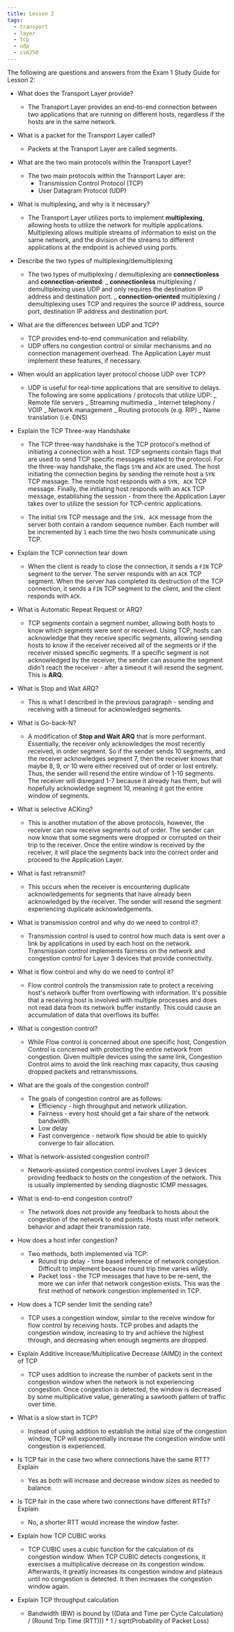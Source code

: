 ```yaml
---
title: Lesson 2
tags:
  - transport
  - layer
  - tcp
  - udp
  - cs6250
---
```


The following are questions and answers from the Exam 1 Study Guide for Lesson
2:

- What does the Transport Layer provide?

  - The Transport Layer provides an end-to-end connection between two
    applications that are running on different hosts, regardless if the hosts
    are in the same network.

- What is a packet for the Transport Layer called?

  - Packets at the Transport Layer are called segments.

- What are the two main protocols within the Transport Layer?

  - The two main protocols within the Transport Layer are:
    - Transmission Control Protocol (TCP)
    - User Datagram Protocol (UDP)

- What is multiplexing, and why is it necessary?

  - The Transport Layer utilizes ports to implement **multiplexing**, allowing
    hosts to utilize the network for multiple applications. Multiplexing allows
    multiple streams of information to exist on the same network, and the
    division of the streams to different applications at the endpoint is
    achieved using ports.

- Describe the two types of multiplexing/demultiplexing

  - The two types of multiplexing / demultiplexing are **connectionless** and
    **connection-oriented**: _ **connectionless** multiplexing / demultiplexing
    uses UDP and only requires the destination IP address and destination port.
    _ **connection-oriented** multiplexing / demultiplexing uses TCP and
    requires the source IP address, source port, destination IP address and
    destination port.

- What are the differences between UDP and TCP?

  - TCP provides end-to-end communication and reliability.
  - UDP offers no congestion control or similar mechanisms and no connection
    management overhead. The Application Layer must implement these features,
    if necessary.

- When would an application layer protocol choose UDP over TCP?

  - UDP is useful for real-time applications that are sensitive to delays. The
    following are some applications / protocols that utilize UDP: _ Remote file
    servers _ Streaming multimedia _ Internet telephony / VOIP _ Network
    management _ Routing protocols (e.g. RIP) _ Name translation (i.e. DNS)

- Explain the TCP Three-way Handshake

  - The TCP three-way handshake is the TCP protocol's method of initiating a
    connection with a host. TCP segments contain flags that are used to send
    TCP specific messages related to the protocol. For the three-way handshake,
    the flags `SYN` and `ACK` are used. The host initiating the connection
    begins by sending the remote host a `SYN` TCP message. The remote host
    responds with a `SYN, ACK` TCP message. Finally, the initiating host
    responds with an `ACK` TCP message, establishing the session - from there
    the Application Layer takes over to utilize the session for TCP-centric
    applications.

  - The initial `SYN` TCP message and the `SYN, ACK` message from the server
    both contain a random sequence number. Each number will be incremented by
    `1` each time the two hosts communicate using TCP.

- Explain the TCP connection tear down

  - When the client is ready to close the connection, it sends a `FIN` TCP
    segment to the server. The server responds with an `ACK` TCP segment. When
    the server has completed its destruction of the TCP connection, it sends a
    `FIN` TCP segment to the client, and the client responds with `ACK`.

- What is Automatic Repeat Request or ARQ?

  - TCP segments contain a segment number, allowing both hosts to know which
    segments were sent or received. Using TCP, hosts can acknowledge that they
    receive specific segments, allowing sending hosts to know if the receiver
    received all of the segments or if the receiver missed specific segments.
    If a specific segment is not acknowledged by the receiver, the sender can
    assume the segment didn't reach the receiver - after a timeout it will
    resend the segment. This is **ARQ**.

- What is Stop and Wait ARQ?

  - This is what I described in the previous paragraph - sending and receiving
    with a timeout for acknowledged segments.

- What is Go-back-N?

  - A modification of **Stop and Wait ARQ** that is more performant.
    Essentially, the receiver only acknowledges the most recently received, in
    order segment. So if the sender sends 10 segments, and the receiver
    acknowledges segment 7, then the receiver knows that maybe 8, 9, or 10 were
    either received out of order or lost entirely. Thus, the sender will resend
    the entire window of 1-10 segments. The receiver will disregard 1-7 because
    it already has them, but will hopefully acknowledge segment 10, meaning it
    got the entire window of segments.

- What is selective ACKing?

  - This is another mutation of the above protocols, however, the receiver can
    now receive segments out of order. The sender can now know that some
    segments were dropped or corrupted on their trip to the receiver. Once the
    entire window is received by the receiver, it will place the segments back
    into the correct order and proceed to the Application Layer.

- What is fast retransmit?

  - This occurs when the receiver is encountering duplicate acknowledgements
    for segments that have already been acknowledged by the receiver. The
    sender will resend the segment experiencing duplicate acknowledgements.

- What is transmission control and why do we need to control it?

  - Transmission control is used to control how much data is sent over a link
    by applications in used by each host on the network. Transmission control
    implements fairness on the network and congestion control for Layer 3
    devices that provide connectivity.

- What is flow control and why do we need to control it?

  - Flow control controls the transmission rate to protect a receiving host's
    network buffer from overflowing with information. It's possible that a
    receiving host is involved with multiple processes and does not read data
    from its network buffer instantly. This could cause an accumulation of data
    that overflows its buffer.

- What is congestion control?

  - While Flow control is concerned about one specific host, Congestion Control
    is concerned with protecting the entire network from congestion. Given
    multiple devices using the same link, Congestion Control aims to avoid the
    link reaching max capacity, thus causing dropped packets and
    retransmissions.

- What are the goals of the congestion control?

  - The goals of congestion control are as follows:
    - Efficiency - high throughput and network utilization.
    - Fairness - every host should get a fair share of the network bandwidth.
    - Low delay
    - Fast convergence - network flow should be able to quickly converge to
      fair allocation.

- What is network-assisted congestion control?

  - Network-assisted congestion control involves Layer 3 devices providing
    feedback to hosts on the congestion of the network. This is usually
    implemented by sending diagnostic ICMP messages.

- What is end-to-end congestion control?

  - The network does not provide any feedback to hosts about the congestion of
    the network to end points. Hosts must infer network behavior and adapt
    their transmission rate.

- How does a host infer congestion?

  - Two methods, both implemented via TCP:
    - Round trip delay - time based inference of network congestion. Difficult
      to implement because round trip time varies wildly.
    - Packet loss - the TCP messages that have to be re-sent, the more we can
      infer that network congestion exists. This was the first method of
      network congestion implemented in TCP.

- How does a TCP sender limit the sending rate?

  - TCP uses a congestion window, similar to the receive window for flow
    control by receiving hosts. TCP probes and adapts the congestion window,
    increasing to try and achieve the highest through, and decreasing when
    enough segments are dropped.

- Explain Additive Increase/Multiplicative Decrease (AIMD) in the context of
  TCP

  - TCP uses addition to increase the number of packets sent in the congestion
    window when the network is not experiencing congestion. Once congestion is
    detected, the window is decreased by some multiplicative value, generating
    a sawtooth pattern of traffic over time.

- What is a slow start in TCP?

  - Instead of using addition to establish the initial size of the congestion
    window, TCP will exponentially increase the congestion window until
    congestion is experienced.

- Is TCP fair in the case two where connections have the same RTT? Explain

  - Yes as both will increase and decrease window sizes as needed to balance.

- Is TCP fair in the case where two connections have different RTTs? Explain

  - No, a shorter RTT would increase the window faster.

- Explain how TCP CUBIC works

  - TCP CUBIC uses a cubic function for the calculation of its congestion
    window. When TCP CUBIC detects congestions, it exercises a multiplicative
    decrease on its congestion window. Afterwards, it greatly increases its
    congestion window and plateaus until no congestion is detected. It then
    increases the congestion window again.

- Explain TCP throughput calculation

  - Bandwidth (BW) is bound by ((Data and Time per Cycle Calculation) / (Round
    Trip Time (RTT))) \* 1 / sqrt(Probability of Packet Loss)
